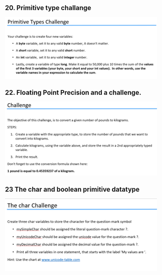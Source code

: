 ## 20. Primitive type challange
![Alt text](image-124.png)
## 22. Floating Point Precision and a challenge.
![Alt text](image-152.png)
## 23 The char and  boolean primitive datatype
![Alt text](image-167.png)
